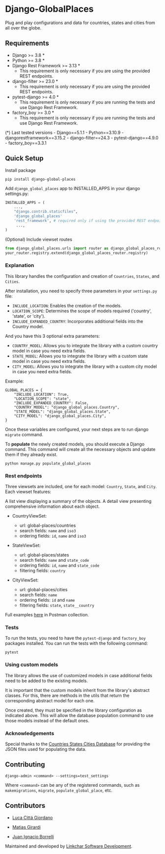 # Django-GlobalPlaces
Plug and play configurations and data for countries, states and cities from all over the globe.

## Requirements
- Django >= 3.8 *
- Python >= 3.8 *
- Django Rest Framework >= 3.13 *
	- This requirement is only necessary if you are using the provided REST endpoints.
- django-filter >= 23.0 *
	- This requirement is only necessary if you are using the provided REST endpoints.
- pytest-django >= 4.0 *
	- This requirement is only necessary if you are running the tests and use Django Rest Framework.
- factory_boy >= 3.0 *
	- This requirement is only necessary if you are running the tests and use Django Rest Framework.

(*) Last tested versions
	- Django==5.1.1
	- Python==3.10.9
	- djangorestframework==3.15.2
	- django-filter==24.3
	- pytest-django==4.9.0
	- factory_boy==3.3.1


## Quick Setup

Install package

    pip install django-global-places
Add `django_global_places` app to INSTALLED_APPS in your django settings.py:

```python
INSTALLED_APPS = (
    ...,
    "django.contrib.staticfiles",
    'django_global_places'
    'rest_framework', # required only if using the provided REST endpoints
     ...,
)
```

(Optional) Include viewset routes

```python
from django_global_places.urls import router as django_global_places_router
your_router.registry.extend(django_global_places_router.registry)
```


### Explanation

This library handles the configuration and creation of `Countries`, `States`, and `Cities`.

After installation, you need to specify three parameters in your `settings.py` file:

-  `INCLUDE_LOCATION`: Enables the creation of the models.
-  `LOCATION_SCOPE`: Determines the scope of models required ('country', 'state', or 'city').
-  `INCLUDE_EXPANDED_COUNTRY`: Incorporates additional fields into the Country model.

And you have this 3 optional extra parameters:
-  `COUNTRY_MODEL`: Allows you to integrate the library with a custom country model in case you need extra fields.
-  `STATE_MODEL`: Allows you to integrate the library with a custom state model in case you need extra fields.
-  `CITY_MODEL`: Allows you to integrate the library with a custom city model in case you need extra fields.

Example:
```
GLOBAL_PLACES = {
	"INCLUDE_LOCATION": True,
	"LOCATION_SCOPE": "state",
	"INCLUDE_EXPANDED_COUNTRY": False,
	"COUNTRY_MODEL": "django_global_places.Country",
	"STATE_MODEL": "django_global_places.State",
	"CITY_MODEL": "django_global_places.City",
}
```

Once these variables are configured, your next steps are to run django `migrate` command.

To **populate** the newly created models, you should execute a Django command. This command will create all the necessary objects and update them if they already exist.

```
python manage.py populate_global_places
```

### Rest endpoints

Three viewsets are included, one for each model: `Country`, `State`, and `City`. Each viewset features:

A list view displaying a summary of the objects.
A detail view presenting comprehensive information about each object.

- CountryViewSet:
	- url: global-places/countries
	- search fields: `name` and `iso3`
	- ordering fields: `id`, `name` and `iso3`

- StateViewSet:
	- url: global-places/states
	- search fields: `name` and `state_code`
	- ordering fields: `id`, `name` and `state_code`
	- filtering fields: `country`

- CityViewSet:
	- url: global-places/cities
	- search fields: `name`
	- ordering fields: `id` and `name`
	- filtering fields: `state`, `state__country`

Full examples [here](https://www.postman.com/restless-zodiac-765340/workspace/django-globalplaces/collection/18007906-46245b57-0675-4bfb-ae41-c71ee6f6f6f5?action=share&creator=18007906) in Postman collection.

### Tests

To run the tests, you need to have the `pytest-django` and `factory_boy` packages installed. You can run the tests with the following command:

```
pytest
```

### Using custom models

The library allows the use of customized models in case additional fields need to be added to the existing models.

It is important that the custom models inherit from the library's abstract classes. For this, there are methods in the utils that return the corresponding abstract model for each one.

Once created, they must be specified in the library configuration as indicated above. This will allow the database population command to use those models instead of the default ones.

### Acknowledgements

Special thanks to the [Countries States Cities Database](https://github.com/dr5hn/countries-states-cities-database) for providing the JSON files used for populating the data.

## Contributing

```
django-admin <command> --settings=test_settings
```

Where `<command>` can be any of the registered commands, such as `makemigrations`, `migrate`, `populate_global_place`, etc.

## Contributors


- [Luca Cittá Giordano](https://www.linkedin.com/in/lucacittagiordano/)

- [Matias Girardi](https://www.linkedin.com/in/matiasgirardi)

- [Juan Ignacio Borrelli](https://www.linkedin.com/in/juan-ignacio-borrelli/)

Maintained and developed by [Linkchar Software Development](https://linkchar.com/).
